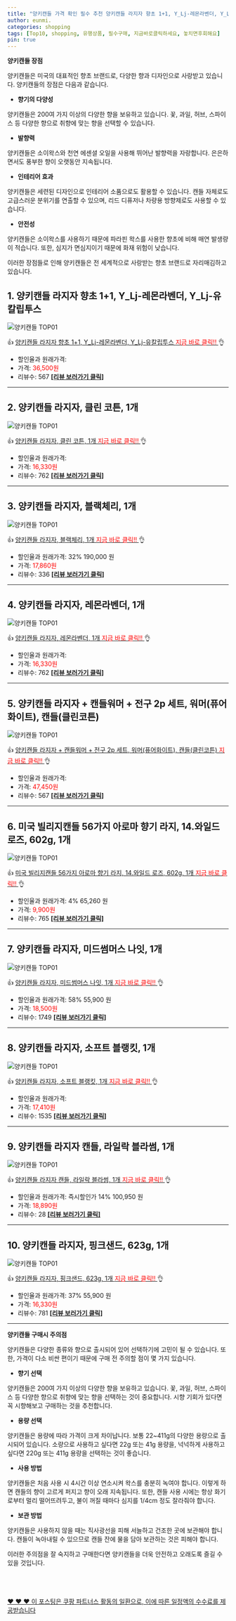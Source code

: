 ```yaml
---
title: "양키캔들 가격 확인 필수 추천 양키캔들 라지자 향초 1+1, Y_Lj-레몬라벤더, Y_Lj-유칼립투스 비교 장점 구매가이드"
author: eunmi.
categories: shopping
tags: [Top10, shopping, 유행상품, 필수구매, 지금바로클릭하세요, 놓치면후회해요]
pin: true
---
```

**양키캔들 장점**

양키캔들은 미국의 대표적인 향초 브랜드로, 다양한 향과 디자인으로 사랑받고 있습니다. 양키캔들의 장점은 다음과 같습니다.

* **향기의 다양성**

양키캔들은 200여 가지 이상의 다양한 향을 보유하고 있습니다. 꽃, 과일, 허브, 스파이스 등 다양한 향으로 취향에 맞는 향을 선택할 수 있습니다.

* **발향력**

양키캔들은 소이왁스와 천연 에센셜 오일을 사용해 뛰어난 발향력을 자랑합니다. 은은하면서도 풍부한 향이 오랫동안 지속됩니다.

* **인테리어 효과**

양키캔들은 세련된 디자인으로 인테리어 소품으로도 활용할 수 있습니다. 캔들 자체로도 고급스러운 분위기를 연출할 수 있으며, 리드 디퓨저나 차량용 방향제로도 사용할 수 있습니다.

* **안전성**

양키캔들은 소이왁스를 사용하기 때문에 파라핀 왁스를 사용한 향초에 비해 매연 발생량이 적습니다. 또한, 심지가 면심지이기 때문에 화재 위험이 낮습니다.

이러한 장점들로 인해 양키캔들은 전 세계적으로 사랑받는 향초 브랜드로 자리매김하고 있습니다.

   

## 1. 양키캔들 라지자 향초 1+1, Y_Lj-레몬라벤더, Y_Lj-유칼립투스

![양키캔들 TOP01](https://thumbnail10.coupangcdn.com/thumbnails/remote/230x230ex/image/vendor_inventory/518d/2163a4a6f460904bae0f80c2870ad99c5a3b01384ba2f376c2ba7ea4daea.jpg)


👍 [양키캔들 라지자 향초 1+1, Y_Lj-레몬라벤더, Y_Lj-유칼립투스 <font color=red> 지금 바로 클릭!! </font> ](https://link.coupang.com/re/AFFSDP?lptag=AF3617701&subid=GithubCoopas&pageKey=6232961805&traceid=V0-153&itemId=12536525980&vendorItemId=79804943557) 👌 


- 할인율과 원래가격: 
- 가격: <span style='color:red'>36,500원</span>
- 리뷰수: 567  [**[리뷰 보러가기 클릭]**](https://link.coupang.com/re/AFFSDP?lptag=AF3617701&subid=GithubCoopas&pageKey=6232961805&traceid=V0-153&itemId=12536525980&vendorItemId=79804943557)

---


   

## 2. 양키캔들 라지자, 클린 코튼, 1개

![양키캔들 TOP01](https://thumbnail8.coupangcdn.com/thumbnails/remote/230x230ex/image/retail/images/961730441961759-d6491237-59ab-407d-ad9e-bf0e1cd99e23.jpg)


👍 [양키캔들 라지자, 클린 코튼, 1개 <font color=red> 지금 바로 클릭!! </font> ](https://link.coupang.com/re/AFFSDP?lptag=AF3617701&subid=GithubCoopas&pageKey=1316129216&traceid=V0-153&itemId=20135479011&vendorItemId=73360594875) 👌 


- 할인율과 원래가격: 
- 가격: <span style='color:red'>16,330원</span>
- 리뷰수: 762  [**[리뷰 보러가기 클릭]**](https://link.coupang.com/re/AFFSDP?lptag=AF3617701&subid=GithubCoopas&pageKey=1316129216&traceid=V0-153&itemId=20135479011&vendorItemId=73360594875)

---


   

## 3. 양키캔들 라지자, 블랙체리, 1개

![양키캔들 TOP01](https://thumbnail10.coupangcdn.com/thumbnails/remote/230x230ex/image/retail/images/961730136305752-b9adadfa-0639-40ac-92a8-1df546de1c98.jpg)


👍 [양키캔들 라지자, 블랙체리, 1개 <font color=red> 지금 바로 클릭!! </font> ](https://link.coupang.com/re/AFFSDP?lptag=AF3617701&subid=GithubCoopas&pageKey=1316129216&traceid=V0-153&itemId=20135292734&vendorItemId=73360585256) 👌 


- 할인율과 원래가격: 32%  190,000   원
- 가격: <span style='color:red'>17,860원</span>
- 리뷰수: 336  [**[리뷰 보러가기 클릭]**](https://link.coupang.com/re/AFFSDP?lptag=AF3617701&subid=GithubCoopas&pageKey=1316129216&traceid=V0-153&itemId=20135292734&vendorItemId=73360585256)

---


   

## 4. 양키캔들 라지자, 레몬라벤더, 1개

![양키캔들 TOP01](https://thumbnail8.coupangcdn.com/thumbnails/remote/230x230ex/image/retail/images/961729774939556-69ca87fb-da2e-4de4-8122-6d60ecd4f146.jpg)


👍 [양키캔들 라지자, 레몬라벤더, 1개 <font color=red> 지금 바로 클릭!! </font> ](https://link.coupang.com/re/AFFSDP?lptag=AF3617701&subid=GithubCoopas&pageKey=1316129216&traceid=V0-153&itemId=20135170550&vendorItemId=73360573358) 👌 


- 할인율과 원래가격: 
- 가격: <span style='color:red'>16,330원</span>
- 리뷰수: 762  [**[리뷰 보러가기 클릭]**](https://link.coupang.com/re/AFFSDP?lptag=AF3617701&subid=GithubCoopas&pageKey=1316129216&traceid=V0-153&itemId=20135170550&vendorItemId=73360573358)

---


   

## 5. 양키캔들 라지자 + 캔들워머 + 전구 2p 세트, 워머(퓨어화이트), 캔들(클린코튼)

![양키캔들 TOP01](https://thumbnail8.coupangcdn.com/thumbnails/remote/230x230ex/image/retail/images/164973431123913-6fe689af-a4c1-4a0f-8c0e-1a5353e190bd.jpg)


👍 [양키캔들 라지자 + 캔들워머 + 전구 2p 세트, 워머(퓨어화이트), 캔들(클린코튼) <font color=red> 지금 바로 클릭!! </font> ](https://link.coupang.com/re/AFFSDP?lptag=AF3617701&subid=GithubCoopas&pageKey=6669066198&traceid=V0-153&itemId=3217918058&vendorItemId=71205205524) 👌 


- 할인율과 원래가격: 
- 가격: <span style='color:red'>47,450원</span>
- 리뷰수: 567  [**[리뷰 보러가기 클릭]**](https://link.coupang.com/re/AFFSDP?lptag=AF3617701&subid=GithubCoopas&pageKey=6669066198&traceid=V0-153&itemId=3217918058&vendorItemId=71205205524)

---


   

## 6. 미국 빌리지캔들 56가지 아로마 향기 라지, 14.와일드 로즈, 602g, 1개

![양키캔들 TOP01](https://thumbnail8.coupangcdn.com/thumbnails/remote/230x230ex/image/vendor_inventory/b210/1a163bd4e70d46dc2b0b06572f857fe3be4007e689a21353dcc9a238eab7.jpg)


👍 [미국 빌리지캔들 56가지 아로마 향기 라지, 14.와일드 로즈, 602g, 1개 <font color=red> 지금 바로 클릭!! </font> ](https://link.coupang.com/re/AFFSDP?lptag=AF3617701&subid=GithubCoopas&pageKey=188111555&traceid=V0-153&itemId=537156816&vendorItemId=4402519647) 👌 


- 할인율과 원래가격: 4%  65,260   원
- 가격: <span style='color:red'>9,900원</span>
- 리뷰수: 765  [**[리뷰 보러가기 클릭]**](https://link.coupang.com/re/AFFSDP?lptag=AF3617701&subid=GithubCoopas&pageKey=188111555&traceid=V0-153&itemId=537156816&vendorItemId=4402519647)

---


   

## 7. 양키캔들 라지자, 미드썸머스 나잇, 1개

![양키캔들 TOP01](https://thumbnail8.coupangcdn.com/thumbnails/remote/230x230ex/image/retail/images/961730015683967-be7050da-ccab-473e-b06a-5f9b2d081eff.jpg)


👍 [양키캔들 라지자, 미드썸머스 나잇, 1개 <font color=red> 지금 바로 클릭!! </font> ](https://link.coupang.com/re/AFFSDP?lptag=AF3617701&subid=GithubCoopas&pageKey=1316129216&traceid=V0-153&itemId=20135243286&vendorItemId=73360582455) 👌 


- 할인율과 원래가격: 58%  55,900   원
- 가격: <span style='color:red'>18,500원</span>
- 리뷰수: 1749  [**[리뷰 보러가기 클릭]**](https://link.coupang.com/re/AFFSDP?lptag=AF3617701&subid=GithubCoopas&pageKey=1316129216&traceid=V0-153&itemId=20135243286&vendorItemId=73360582455)

---


   

## 8. 양키캔들 라지자, 소프트 블랭킷, 1개

![양키캔들 TOP01](https://thumbnail6.coupangcdn.com/thumbnails/remote/230x230ex/image/retail/images/961730247384059-5bec9ea6-2abd-41f1-b2f9-912d2cb46317.jpg)


👍 [양키캔들 라지자, 소프트 블랭킷, 1개 <font color=red> 지금 바로 클릭!! </font> ](https://link.coupang.com/re/AFFSDP?lptag=AF3617701&subid=GithubCoopas&pageKey=1316129216&traceid=V0-153&itemId=266620361&vendorItemId=73360589831) 👌 


- 할인율과 원래가격: 
- 가격: <span style='color:red'>17,410원</span>
- 리뷰수: 1535  [**[리뷰 보러가기 클릭]**](https://link.coupang.com/re/AFFSDP?lptag=AF3617701&subid=GithubCoopas&pageKey=1316129216&traceid=V0-153&itemId=266620361&vendorItemId=73360589831)

---


   

## 9. 양키캔들 라지자 캔들, 라일락 블라썸, 1개

![양키캔들 TOP01](https://thumbnail10.coupangcdn.com/thumbnails/remote/230x230ex/image/vendor_inventory/images/2015/11/06/14/5/7d1f4231-b3f6-45f2-a491-cde475e0dd3d.jpg)


👍 [양키캔들 라지자 캔들, 라일락 블라썸, 1개 <font color=red> 지금 바로 클릭!! </font> ](https://link.coupang.com/re/AFFSDP?lptag=AF3617701&subid=GithubCoopas&pageKey=1316129216&traceid=V0-153&itemId=497030220&vendorItemId=3005367087) 👌 


- 할인율과 원래가격: 즉시할인가 14%  100,950   원
- 가격: <span style='color:red'>18,890원</span>
- 리뷰수: 28  [**[리뷰 보러가기 클릭]**](https://link.coupang.com/re/AFFSDP?lptag=AF3617701&subid=GithubCoopas&pageKey=1316129216&traceid=V0-153&itemId=497030220&vendorItemId=3005367087)

---


   

## 10. 양키캔들 라지자, 핑크샌드, 623g, 1개

![양키캔들 TOP01](https://thumbnail7.coupangcdn.com/thumbnails/remote/230x230ex/image/retail/images/961730640361113-f455050f-60b0-409a-8589-79df7ac0e932.jpg)


👍 [양키캔들 라지자, 핑크샌드, 623g, 1개 <font color=red> 지금 바로 클릭!! </font> ](https://link.coupang.com/re/AFFSDP?lptag=AF3617701&subid=GithubCoopas&pageKey=3406821&traceid=V0-153&itemId=20135506503&vendorItemId=73360602777) 👌 


- 할인율과 원래가격: 37%  55,900   원
- 가격: <span style='color:red'>16,330원</span>
- 리뷰수: 781  [**[리뷰 보러가기 클릭]**](https://link.coupang.com/re/AFFSDP?lptag=AF3617701&subid=GithubCoopas&pageKey=3406821&traceid=V0-153&itemId=20135506503&vendorItemId=73360602777)

---
**양키캔들 구매시 주의점**

양키캔들은 다양한 종류와 향으로 출시되어 있어 선택하기에 고민이 될 수 있습니다. 또한, 가격이 다소 비싼 편이기 때문에 구매 전 주의할 점이 몇 가지 있습니다.

* **향기 선택**

양키캔들은 200여 가지 이상의 다양한 향을 보유하고 있습니다. 꽃, 과일, 허브, 스파이스 등 다양한 향으로 취향에 맞는 향을 선택하는 것이 중요합니다. 시향 기회가 있다면 꼭 시향해보고 구매하는 것을 추천합니다.

* **용량 선택**

양키캔들은 용량에 따라 가격이 크게 차이납니다. 보통 22~411g의 다양한 용량으로 출시되어 있습니다. 소량으로 사용하고 싶다면 22g 또는 41g 용량을, 넉넉하게 사용하고 싶다면 220g 또는 411g 용량을 선택하는 것이 좋습니다.

* **사용 방법**

양키캔들은 처음 사용 시 4시간 이상 연소시켜 왁스를 충분히 녹여야 합니다. 이렇게 하면 캔들의 향이 고르게 퍼지고 향이 오래 지속됩니다. 또한, 캔들 사용 시에는 항상 화기로부터 멀리 떨어뜨려두고, 불이 꺼질 때마다 심지를 1/4cm 정도 잘라줘야 합니다.

* **보관 방법**

양키캔들은 사용하지 않을 때는 직사광선을 피해 서늘하고 건조한 곳에 보관해야 합니다. 캔들이 녹아내릴 수 있으므로 캔들 잔에 물을 담아 보관하는 것은 피해야 합니다.

이러한 주의점을 잘 숙지하고 구매한다면 양키캔들을 더욱 안전하고 오래도록 즐길 수 있을 것입니다.<br><br><br><br><br> [ ❤ ❤ ❤ 이 포스팅은 쿠팡 파트너스 활동의 일환으로, 이에 따른 일정액의 수수료를 제공받습니다](https://link.coupang.com/a/bcEFyh)